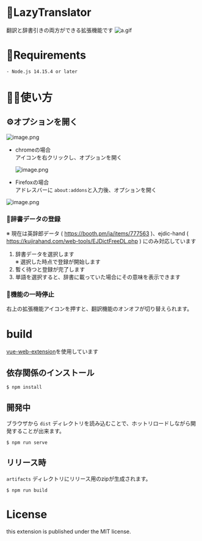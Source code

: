 # 📙LazyTranslator

翻訳と辞書引きの両方ができる拡張機能です
![a.gif](https://qiita-image-store.s3.ap-northeast-1.amazonaws.com/0/264764/01356cc8-faf4-0e00-b2ec-88ca96aed2c5.gif)

# 📝Requirements
```
- Node.js 14.15.4 or later
```

# 👩‍🏫使い方

## ⚙️オプションを開く

![image.png](https://qiita-image-store.s3.ap-northeast-1.amazonaws.com/0/264764/7bf570a9-8d4a-f861-f800-f4ac4a3cd2fa.png)

- chromeの場合  
アイコンを右クリックし、オプションを開く  

  ![image.png](https://qiita-image-store.s3.ap-northeast-1.amazonaws.com/0/264764/33fd33ae-7f2b-9e0d-cd78-4e3da9cf911b.png)
  
- Firefoxの場合  
アドレスバーに `about:addons`と入力後、オプションを開く  

![image.png](https://qiita-image-store.s3.ap-northeast-1.amazonaws.com/0/264764/06e2c2ec-320a-db1d-98ff-9af54de18e69.png)

### 📖辞書データの登録

※ 現在は英辞郎データ ( https://booth.pm/ja/items/777563 )、ejdic-hand ( https://kujirahand.com/web-tools/EJDictFreeDL.php ) にのみ対応しています

1. 辞書データを選択します  
   ※ 選択した時点で登録が開始します
2. 暫く待つと登録が完了します  
3. 単語を選択すると、辞書に載っていた場合にその意味を表示できます

### 🛑機能の一時停止
右上の拡張機能アイコンを押すと、翻訳機能のオンオフが切り替えられます。

# build

[vue-web-extension](https://github.com/Kocal/vue-web-extension)を使用しています

## 依存関係のインストール
```shell
$ npm install
```

## 開発中
ブラウザから `dist` ディレクトリを読み込むことで、ホットリロードしながら開発することが出来ます。
```shell
$ npm run serve
```

## リリース時
`artifacts` ディレクトリにリリース用のzipが生成されます。
```shell
$ npm run build
```

# License

this extension is published under the MIT license.
